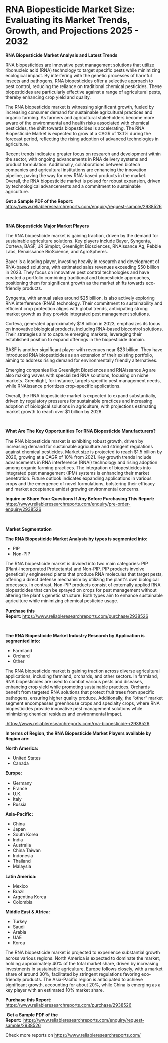 <p><h1>RNA Biopesticide Market Size: Evaluating its Market Trends, Growth, and Projections 2025 - 2032</h1></p><p><strong>RNA Biopesticide Market Analysis and Latest Trends</strong></p>
<p><p>RNA biopesticides are innovative pest management solutions that utilize ribonucleic acid (RNA) technology to target specific pests while minimizing ecological impact. By interfering with the genetic processes of harmful insects and pathogens, RNA biopesticides offer a selective approach to pest control, reducing the reliance on traditional chemical pesticides. These biopesticides are particularly effective against a range of agricultural pests, thereby enhancing crop yield and quality.</p><p>The RNA biopesticide market is witnessing significant growth, fueled by increasing consumer demand for sustainable agricultural practices and organic farming. As farmers and agricultural stakeholders become more aware of the environmental and health risks associated with chemical pesticides, the shift towards biopesticides is accelerating. The RNA Biopesticide Market is expected to grow at a CAGR of 13.1% during the forecast period, reflecting the rising adoption of advanced technologies in agriculture.</p><p>Recent trends indicate a greater focus on research and development within the sector, with ongoing advancements in RNA delivery systems and product formulation. Additionally, collaborations between biotech companies and agricultural institutions are enhancing the innovation pipeline, paving the way for new RNA-based products in the market. Overall, the RNA biopesticide market is poised for robust expansion, driven by technological advancements and a commitment to sustainable agriculture.</p></p>
<p><strong>Get a Sample PDF of the Report:&nbsp;</strong> <a href="https://www.reliableresearchreports.com/enquiry/request-sample/2938526?utm_campaign=3039&utm_medium=2&utm_source=Github&utm_content=ia&utm_term=15032025&utm_id=rna-biopesticide">https://www.reliableresearchreports.com/enquiry/request-sample/2938526</a></p>
<p>&nbsp;</p>
<p><strong>RNA Biopesticide Major Market Players</strong></p>
<p><p>The RNA biopesticide market is gaining traction, driven by the demand for sustainable agriculture solutions. Key players include Bayer, Syngenta, Corteva, BASF, JR Simplot, Greenlight Biosciences, RNAissance Ag, Pebble Labs, Renaissance BioScience, and AgroSpheres. </p><p>Bayer is a leading player, investing heavily in research and development of RNA-based solutions, with estimated sales revenues exceeding $50 billion in 2023. They focus on innovative pest control technologies and have created a portfolio combining traditional and biopesticide approaches, positioning them for significant growth as the market shifts towards eco-friendly products.</p><p>Syngenta, with annual sales around $25 billion, is also actively exploring RNA interference (RNAi) technology. Their commitment to sustainability and efficient crop protection aligns with global trends, anticipating strong market growth as they provide integrated pest management solutions.</p><p>Corteva, generated approximately $18 billion in 2023, emphasizes its focus on innovative biological products, including RNA-based biocontrol solutions. Their strategies aim to capture emerging markets, leveraging their established position to expand offerings in the biopesticide domain.</p><p>BASF is another significant player with revenues near $23 billion. They have introduced RNA biopesticides as an extension of their existing portfolio, aiming to address rising demand for environmentally friendly alternatives.</p><p>Emerging companies like Greenlight Biosciences and RNAissance Ag are also making waves with specialized RNA solutions, focusing on niche markets. Greenlight, for instance, targets specific pest management needs, while RNAissance prioritizes crop-specific applications.</p><p>Overall, the RNA biopesticide market is expected to expand substantially, driven by regulatory pressures for sustainable practices and increasing adoption of biological solutions in agriculture, with projections estimating market growth to reach over $1 billion by 2028.</p></p>
<p>&nbsp;</p>
<p><strong>What Are The Key Opportunities For RNA Biopesticide Manufacturers?</strong></p>
<p><p>The RNA biopesticide market is exhibiting robust growth, driven by increasing demand for sustainable agriculture and stringent regulations against chemical pesticides. Market size is projected to reach $1.5 billion by 2026, growing at a CAGR of 10% from 2021. Key growth trends include advancements in RNA interference (RNAi) technology and rising adoption among organic farming practices. The integration of biopesticides into integrated pest management (IPM) systems is enhancing their market penetration. Future outlook indicates expanding applications in various crops and the emergence of novel formulations, bolstering their efficacy and market acceptance amidst growing environmental concerns.</p></p>
<p><strong>Inquire or Share Your Questions If Any Before Purchasing This Report:</strong> <a href="https://www.reliableresearchreports.com/enquiry/pre-order-enquiry/2938526?utm_campaign=3039&utm_medium=2&utm_source=Github&utm_content=ia&utm_term=15032025&utm_id=rna-biopesticide">https://www.reliableresearchreports.com/enquiry/pre-order-enquiry/2938526</a></p>
<p>&nbsp;</p>
<p><strong>Market Segmentation</strong></p>
<p><strong>The RNA Biopesticide Market Analysis by types is segmented into:</strong></p>
<p><ul><li>PIP</li><li>Non-PIP</li></ul></p>
<p><p>The RNA biopesticide market is divided into two main categories: PIP (Plant-Incorporated Protectants) and Non-PIP. PIP products involve genetically engineered plants that produce RNA molecules that target pests, offering a direct defense mechanism by utilizing the plant's own biological processes. In contrast, Non-PIP products consist of externally applied RNA biopesticides that can be sprayed on crops for pest management without altering the plant's genetic structure. Both types aim to enhance sustainable agriculture while minimizing chemical pesticide usage.</p></p>
<p><strong>Purchase this Report:&nbsp;</strong><a href="https://www.reliableresearchreports.com/purchase/2938526?utm_campaign=3039&utm_medium=2&utm_source=Github&utm_content=ia&utm_term=15032025&utm_id=rna-biopesticide">https://www.reliableresearchreports.com/purchase/2938526</a></p>
<p>&nbsp;</p>
<p><strong>The RNA Biopesticide Market Industry Research by Application is segmented into:</strong></p>
<p><ul><li>Farmland</li><li>Orchard</li><li>Other</li></ul></p>
<p><p>The RNA biopesticide market is gaining traction across diverse agricultural applications, including farmland, orchards, and other sectors. In farmland, RNA biopesticides are used to combat various pests and diseases, enhancing crop yield while promoting sustainable practices. Orchards benefit from targeted RNA solutions that protect fruit trees from specific pathogens, ensuring higher quality produce. Additionally, the “other” market segment encompasses greenhouse crops and specialty crops, where RNA biopesticides provide innovative pest management solutions while minimizing chemical residues and environmental impact.</p></p>
<p><a href="https://www.reliableresearchreports.com/rna-biopesticide-r2938526?utm_campaign=3039&utm_medium=2&utm_source=Github&utm_content=ia&utm_term=15032025&utm_id=rna-biopesticide">&nbsp;https://www.reliableresearchreports.com/rna-biopesticide-r2938526</a></p>
<p><strong>In terms of Region, the RNA Biopesticide Market Players available by Region are:</strong></p>
<p>
    <p> <strong> North America: </strong>
        <ul>
            <li>United States</li>
            <li>Canada</li>
        </ul>
        </p> 
    <p> <strong> Europe: </strong>
        <ul>
            <li>Germany</li>
            <li>France</li>
            <li>U.K.</li>
            <li>Italy</li>
            <li>Russia</li>
        </ul>
        </p> 
    <p> <strong> Asia-Pacific: </strong>
        <ul>
            <li>China</li>
            <li>Japan</li>
            <li>South Korea</li>
            <li>India</li>
            <li>Australia</li>
            <li>China Taiwan</li>
            <li>Indonesia</li>
            <li>Thailand</li>
            <li>Malaysia</li>
        </ul>
        </p> 
    <p> <strong> Latin America: </strong>
        <ul>
            <li>Mexico</li>
            <li>Brazil</li>
            <li>Argentina Korea</li>
            <li>Colombia</li>
        </ul>
        </p> 
    <p> <strong> Middle East & Africa: </strong>
        <ul>
            <li>Turkey</li>
            <li>Saudi</li>
            <li>Arabia</li>
            <li>UAE</li>
            <li>Korea</li>
        </ul>
    </p>
    </p>
<p><p>The RNA biopesticide market is projected to experience substantial growth across various regions. North America is expected to dominate the market, holding approximately 40% of the total market share, driven by increasing investments in sustainable agriculture. Europe follows closely, with a market share of around 30%, facilitated by stringent regulations favoring eco-friendly products. The Asia-Pacific region is anticipated to achieve significant growth, accounting for about 20%, while China is emerging as a key player with an estimated 10% market share.</p></p>
<p><strong>Purchase this Report: </strong><a href="https://www.reliableresearchreports.com/purchase/2938526?utm_campaign=3039&utm_medium=2&utm_source=Github&utm_content=ia&utm_term=15032025&utm_id=rna-biopesticide">https://www.reliableresearchreports.com/purchase/2938526</a></p>
<p>&nbsp;<strong>Get a Sample PDF of the Report:&nbsp;&nbsp;</strong><a href="https://www.reliableresearchreports.com/enquiry/request-sample/2938526?utm_campaign=3039&utm_medium=2&utm_source=Github&utm_content=ia&utm_term=15032025&utm_id=rna-biopesticide">https://www.reliableresearchreports.com/enquiry/request-sample/2938526</a></p>
<p><strong></strong></p>
<p>Check more reports on <a href="https://www.reliableresearchreports.com/?utm_campaign=3039&utm_medium=2&utm_source=Github&utm_content=ia&utm_term=15032025&utm_id=rna-biopesticide">https://www.reliableresearchreports.com/</a></p>